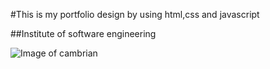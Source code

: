 #This is my portfolio design by using html,css and javascript

##Institute of software engineering

![Image of cambrian](https://myoctocat.com/assets/images/base-octocat.svg)



